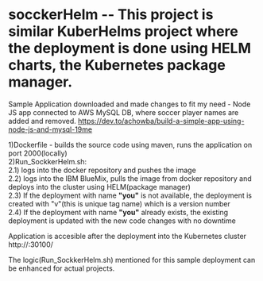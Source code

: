# socckerHelm -- This project is similar KuberHelms project where the deployment is done using HELM charts, the Kubernetes package manager.

Sample Application downloaded and made changes to fit my need  - Node JS app connected to AWS MySQL DB, where soccer player names are added and removed.
https://dev.to/achowba/build-a-simple-app-using-node-js-and-mysql-19me

1)Dockerfile - builds the source code using maven, runs the application on port 2000(locally)<br>
2)Run_SockkerHelm.sh: <br>
  2.1) logs into the docker repository and pushes the image <br>
  2.2) logs into the IBM BlueMix, pulls the image from docker repository and deploys into the cluster using HELM(package manager) <br>
  2.3) If the deployment with name **"you"** is not available, the deployment is created with "v<some numbers>"(this is unique tag name) which is a version number <br>
  2.4) If the deployment with name **"you"** already exists, the existing deployment is updated with the new code changes with no downtime<br>

Application is accesible after the deployment into the Kubernetes cluster http://<hostname>:30100/
  
  
The logic(Run_SockkerHelm.sh) mentioned for this sample deployment can be enhanced for actual projects.
